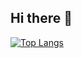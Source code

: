 ## Hi there 👋

[![Top Langs](https://github-readme-stats.vercel.app/api/top-langs/?username=mariafcatani)](https://github.com/mariafcatani/github-readme-stats)
